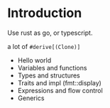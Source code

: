 # Introduction

Use rust as go, or typescript.

a lot of `#derive[(Clone)]`

- Hello world
- Variables and functions
- Types and structures
- Traits and impl (fmt::display)
- Expressions and flow control
- Generics